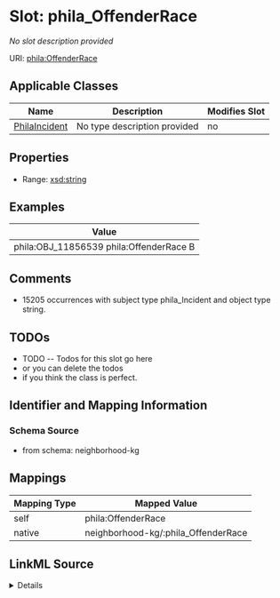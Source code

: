 

# Slot: phila_OffenderRace


_No slot description provided_





URI: [phila:OffenderRace](https://metadata.phila.gov/OffenderRace)



<!-- no inheritance hierarchy -->





## Applicable Classes

| Name | Description | Modifies Slot |
| --- | --- | --- |
| [PhilaIncident](../classes/PhilaIncident.md) | No type description provided |  no  |







## Properties

* Range: [xsd:string](xsd:string)






## Examples

| Value |
| --- |
| phila:OBJ_11856539 phila:OffenderRace B |

## Comments

* 15205 occurrences with subject type phila_Incident and object type string.

## TODOs

* TODO -- Todos for this slot go here
* or you can delete the todos
* if you think the class is perfect.

## Identifier and Mapping Information







### Schema Source


* from schema: neighborhood-kg




## Mappings

| Mapping Type | Mapped Value |
| ---  | ---  |
| self | phila:OffenderRace |
| native | neighborhood-kg/:phila_OffenderRace |




## LinkML Source

<details>
```yaml
name: phila_OffenderRace
description: No slot description provided
todos:
- TODO -- Todos for this slot go here
- or you can delete the todos
- if you think the class is perfect.
comments:
- 15205 occurrences with subject type phila_Incident and object type string.
examples:
- value: phila:OBJ_11856539 phila:OffenderRace B
from_schema: neighborhood-kg
rank: 1000
slot_uri: phila:OffenderRace
alias: phila_OffenderRace
domain_of:
- phila_Incident
range: string

```
</details>
